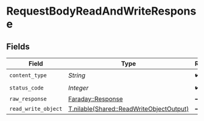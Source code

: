 # RequestBodyReadAndWriteResponse


## Fields

| Field                                                                                    | Type                                                                                     | Required                                                                                 | Description                                                                              |
| ---------------------------------------------------------------------------------------- | ---------------------------------------------------------------------------------------- | ---------------------------------------------------------------------------------------- | ---------------------------------------------------------------------------------------- |
| `content_type`                                                                           | *String*                                                                                 | :heavy_check_mark:                                                                       | N/A                                                                                      |
| `status_code`                                                                            | *Integer*                                                                                | :heavy_check_mark:                                                                       | N/A                                                                                      |
| `raw_response`                                                                           | [Faraday::Response](https://www.rubydoc.info/gems/faraday/Faraday/Response)              | :heavy_minus_sign:                                                                       | N/A                                                                                      |
| `read_write_object`                                                                      | [T.nilable(Shared::ReadWriteObjectOutput)](../../models/shared/readwriteobjectoutput.md) | :heavy_minus_sign:                                                                       | OK                                                                                       |